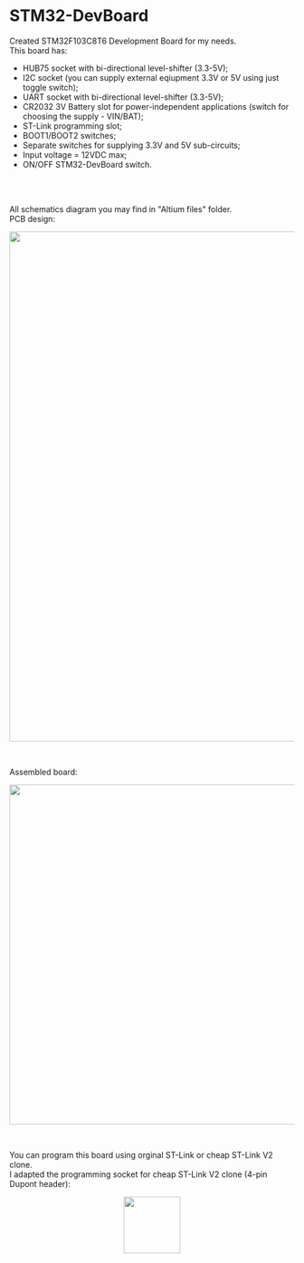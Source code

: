 <h1> STM32-DevBoard </h1>

Created STM32F103C8T6 Development Board for my needs. </br>
This board has: 
- HUB75 socket with bi-directional level-shifter (3.3-5V);
- I2C socket (you can supply external eqiupment 3.3V or 5V using just toggle switch);
- UART socket with bi-directional level-shifter (3.3-5V);
- CR2032 3V Battery slot for power-independent applications (switch for choosing the supply - VIN/BAT);
- ST-Link programming slot;
- BOOT1/BOOT2 switches;
- Separate switches for supplying 3.3V and 5V sub-circuits;
- Input voltage = 12VDC max;
- ON/OFF STM32-DevBoard switch.

</br>
</br>

All schematics diagram you may find in "Altium files" folder.</br>
PCB design:

<p align="center">	
<img src="https://github.com/user-attachments/assets/1282fa50-2c25-4574-9022-c07fc5852c16" width="900">	
</p>
</br>

Assembled board:

<p align="center">	
<img src="https://github.com/user-attachments/assets/c23e6f0f-43f9-4065-9673-1c09a3788498" width="600">	
</p>
</br>

You can program this board using orginal ST-Link or cheap ST-Link V2 clone. </br>
I adapted the programming socket for cheap ST-Link V2 clone (4-pin Dupont header):
</br>

<p align="center">	
<img src="https://github.com/user-attachments/assets/72423224-f90e-4e23-b368-7f83fefd008d" width="100">	
</p>
